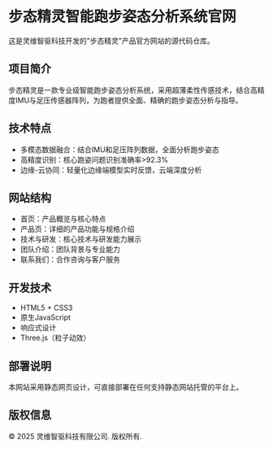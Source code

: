 # 步态精灵智能跑步姿态分析系统官网

这是灵维智驱科技开发的"步态精灵"产品官方网站的源代码仓库。

## 项目简介

步态精灵是一款专业级智能跑步姿态分析系统，采用超薄柔性传感技术，结合高精度IMU与足压传感器阵列，为跑者提供全面、精确的跑步姿态分析与指导。

## 技术特点

- 多模态数据融合：结合IMU和足压阵列数据，全面分析跑步姿态
- 高精度识别：核心跑姿问题识别准确率>92.3%
- 边缘-云协同：轻量化边缘端模型实时反馈，云端深度分析

## 网站结构

- 首页：产品概览与核心特点
- 产品页：详细的产品功能与规格介绍
- 技术与研发：核心技术与研发能力展示
- 团队介绍：团队背景与专业能力
- 联系我们：合作咨询与客户服务

## 开发技术

- HTML5 + CSS3
- 原生JavaScript
- 响应式设计
- Three.js（粒子动效）

## 部署说明

本网站采用静态网页设计，可直接部署在任何支持静态网站托管的平台上。

## 版权信息

© 2025 灵维智驱科技有限公司. 版权所有.
